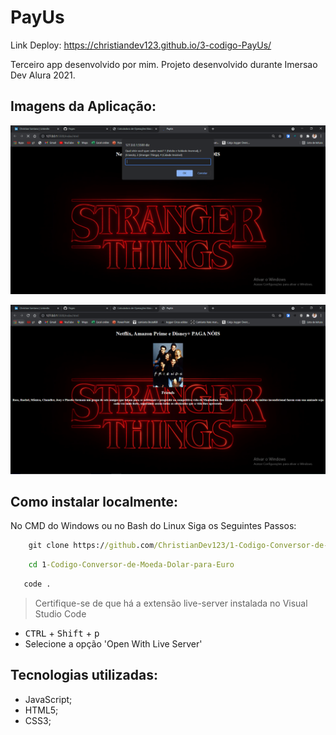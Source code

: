 # PayUs

Link Deploy: <https://christiandev123.github.io/3-codigo-PayUs/>

Terceiro app desenvolvido por mim. Projeto desenvolvido durante Imersao Dev Alura 2021.

## Imagens da Aplicação:

![Imagem da página do projeto](https://github.com/ChristianDev123/3-codigo-PayUs/blob/master/imagem_LinkedIn/imagemPagina01.PNG)

![Imagem da página do projeto](https://github.com/ChristianDev123/3-codigo-PayUs/blob/master/imagem_LinkedIn/imagemPagina02.PNG)

## Como instalar localmente:

No CMD do Windows ou no Bash do Linux Siga os Seguintes Passos:

```cmd
    git clone https://github.com/ChristianDev123/1-Codigo-Conversor-de-Moeda-Dolar-para-Euro.git
```
```cmd
    cd 1-Codigo-Conversor-de-Moeda-Dolar-para-Euro
```
```cmd
   code . 
```
> Certifique-se de que há a extensão live-server instalada no Visual Studio Code

- <kbd>CTRL</kbd> + <kbd>Shift</kbd> + <kbd>p</kbd>
- Selecione a opção 'Open With Live Server'

## Tecnologias utilizadas:

- JavaScript;
- HTML5;
- CSS3;